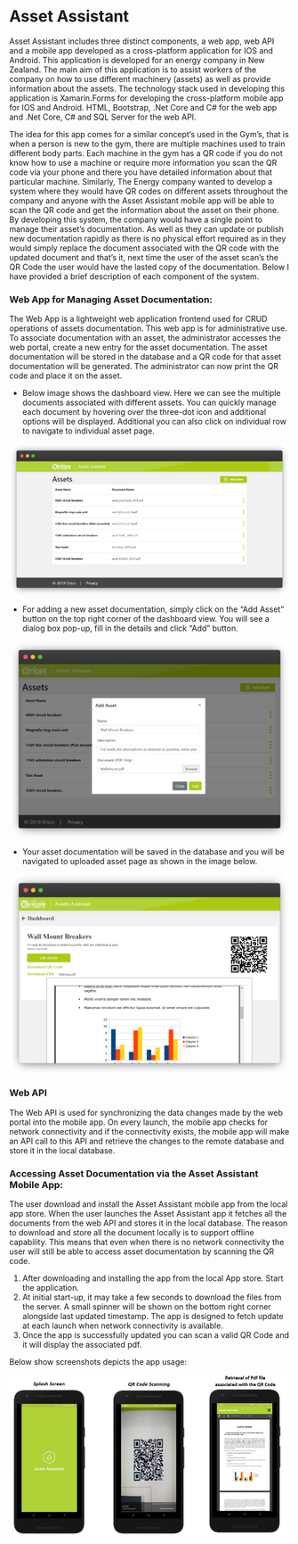 # Asset Assistant

Asset Assistant includes three distinct components, a web app, web API and a mobile app developed as a cross-platform application for IOS and Android. This application is developed for an energy company in New Zealand. The main aim of this application is to assist workers of the company on how to use different machinery (assets) as well as provide information about the assets. The technology stack used in developing this application is Xamarin.Forms for developing the cross-platform mobile app for IOS and Android. HTML, Bootstrap, .Net Core and C# for the web app and .Net Core, C# and SQL Server for the web API.

The idea for this app comes for a similar concept’s used in the Gym’s, that is when a person is new to the gym, there are multiple machines used to train different body parts. Each machine in the gym has a QR code if you do not know how to use a machine or require more information you scan the QR code via your phone and there you have detailed information about that particular machine. Similarly, The Energy company wanted to develop a system where they would have QR codes on different assets throughout the company and anyone with the Asset Assistant mobile app will be able to scan the QR code and get the information about the asset on their phone. By developing this system, the company would have a single point to manage their asset’s documentation. As well as they can update or publish new documentation rapidly as there is no physical effort required as in they would simply replace the document associated with the QR code with the updated document and that’s it, next time the user of the asset scan’s the QR Code the user would have the lasted copy of the documentation. Below I have provided a brief description of each component of the system.

### Web App for Managing Asset Documentation:
The Web App is a lightweight web application frontend used for CRUD operations of assets documentation. This web app is for administrative use. To associate documentation with an asset, the administrator accesses the web portal, create a new entry for the asset documentation. The asset documentation will be stored in the database and a QR code for that asset documentation will be generated. The administrator can now print the QR code and place it on the asset.

* Below image shows the dashboard view. Here we can see the multiple documents associated with different assets. You can quickly manage each document by hovering over the three-dot icon and additional options will be displayed. Additional you can also click on individual row to navigate to individual asset page.

![](ReadMeImages/WebApp1.png)

* For adding a new asset documentation, simply click on the “Add Asset” button on the top right corner of the dashboard view. You will see a dialog box pop-up, fill in the details and click “Add” button.

![](ReadMeImages/WebApp2.png)

* Your asset documentation will be saved in the database and you will be navigated to uploaded asset page as shown in the image below.

![](ReadMeImages/WebApp3.png)

### Web API
The Web API is used for synchronizing the data changes made by the web portal into the mobile app. On every launch, the mobile app checks for network connectivity and if the connectivity exists, the mobile app will make an API call to this API and retrieve the changes to the remote database and store it in the local database.

### Accessing Asset Documentation via the Asset Assistant Mobile App:

The user download and install the Asset Assistant mobile app from the local app store. When the user launches the Asset Assistant app it fetches all the documents from the web API and stores it in the local database. The reason to download and store all the document locally is to support offline capability. This means that even when there is no network connectivity the user will still be able to access asset documentation by scanning the QR code.

1. After downloading and installing the app from the local App store. Start the application.
2. At initial start-up, it may take a few seconds to download the files from the server. A small spinner will be shown on the bottom right corner alongside last updated timestamp. The app is designed to fetch update at each launch when network connectivity is available.
3. Once the app is successfully updated you can scan a valid QR Code and it will display the associated pdf.

Below show screenshots depicts the app usage:

![](ReadMeImages/MobileApp.png)
